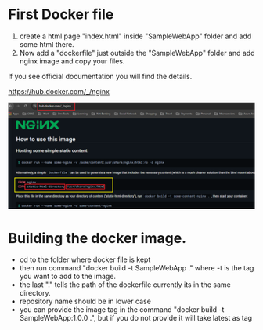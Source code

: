 # First Docker file

1. create a html page "index.html" inside "SampleWebApp" folder and add some html there.
2. Now add a "dockerfile" just outside the "SampleWebApp" folder and add nginx image and copy your files.


If you see official documentation you will find the details.

https://hub.docker.com/_/nginx



![alt text](image.png)


# Building the docker image.

* cd to the folder where docker file is kept
* then run command "docker build -t SampleWebApp ." where -t is the tag you want to add to the image.
* the last "." tells the path of the dockerfile currently its in the same directory.
* repository name should be in lower case
* you can provide the image tag in the command "docker build -t SampleWebApp:1.0.0 .", but if you do not provide it will take latest as tag

